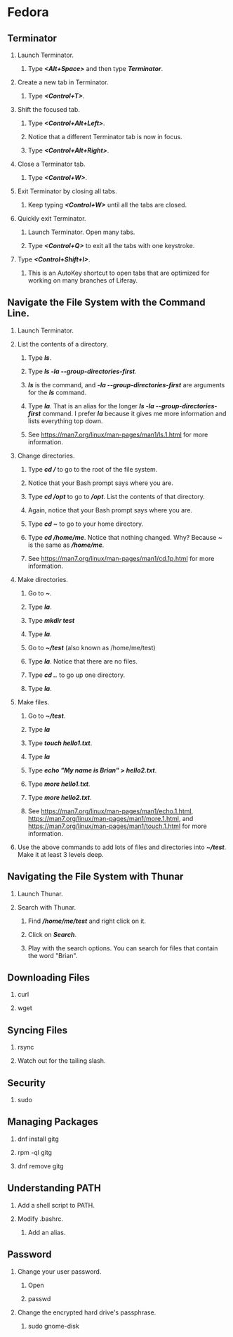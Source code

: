 # Fedora

## Terminator

1. Launch Terminator.

	1. Type ***<Alt+Space>*** and then type ***Terminator***.

1. Create a new tab in Terminator.

	1. Type ***<Control+T>***.

1. Shift the focused tab.

	1. Type ***<Control+Alt+Left>***.

	1. Notice that a different Terminator tab is now in focus.

	1. Type ***<Control+Alt+Right>***.

1. Close a Terminator tab.

	1. Type ***<Control+W>***.

1. Exit Terminator by closing all tabs.

	1. Keep typing ***<Control+W>*** until all the tabs are closed.

1. Quickly exit Terminator.

	1. Launch Terminator. Open many tabs.

	1. Type ***<Control+Q>*** to exit all the tabs with one keystroke.

1. Type ***<Control+Shift+I>***.

	1. This is an AutoKey shortcut to open tabs that are optimized for working on many branches of Liferay.

## Navigate the File System with the Command Line.

1. Launch Terminator.

1. List the contents of a directory.

	1. Type ***ls***.

	1. Type ***ls -la --group-directories-first***.

	1. ***ls*** is the command, and ***-la --group-directories-first*** are arguments for the ***ls*** command.

	1. Type ***la***. That is an alias for the longer ***ls -la --group-directories-first*** command. I prefer ***la*** because it gives me more information and lists everything top down.

	1. See https://man7.org/linux/man-pages/man1/ls.1.html for more information.

1. Change directories.

	1. Type ***cd /*** to go to the root of the file system.

	1. Notice that your Bash prompt says where you are.

	1. Type ***cd /opt*** to go to ***/opt***. List the contents of that directory.

	1. Again, notice that your Bash prompt says where you are.

	1. Type ***cd ~*** to go to your home directory.

	1. Type ***cd /home/me***. Notice that nothing changed. Why? Because ***~*** is the same as ***/home/me***.

	1. See https://man7.org/linux/man-pages/man1/cd.1p.html for more information.

1. Make directories.

	1. Go to ***~***.

	1. Type ***la***.

	1. Type ***mkdir test***

	1. Type ***la***.

	1. Go to ***~/test*** (also known as /home/me/test)

	1. Type ***la***. Notice that there are no files.

	1. Type ***cd ..*** to go up one directory.

	1. Type ***la***.

1. Make files.

	1. Go to ***~/test***.

	1. Type ***la***

	1. Type ***touch hello1.txt***.

	1. Type ***la***

	1. Type ***echo "My name is Brian" > hello2.txt***.

	1. Type ***more hello1.txt***.

	1. Type ***more hello2.txt***.

	1. See https://man7.org/linux/man-pages/man1/echo.1.html, https://man7.org/linux/man-pages/man1/more.1.html, and https://man7.org/linux/man-pages/man1/touch.1.html for more information.

1. Use the above commands to add lots of files and directories into ***~/test***. Make it at least 3 levels deep.

## Navigating the File System with Thunar

1. Launch Thunar.

1. Search with Thunar.

	1. Find ***/home/me/test*** and right click on it.

	1. Click on ***Search***.

	1. Play with the search options. You can search for files that contain the word "Brian".

## Downloading Files

1. curl

1. wget

## Syncing Files

1. rsync

1. Watch out for the tailing slash.

## Security

1. sudo

## Managing Packages

1. dnf install gitg

1. rpm -ql gitg

1. dnf remove gitg

## Understanding PATH

1. Add a shell script to PATH.

1. Modify .bashrc.

	1. Add an alias.

## Password

1. Change your user password.

	1. Open 

	1. passwd

1. Change the encrypted hard drive's passphrase.

	1. sudo gnome-disk
